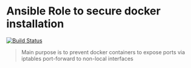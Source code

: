 # Ansible Role to secure docker installation

[![Build Status](https://travis-ci.org/ContinuousSecurityTooling/ansible-role-secure-docker.svg?branch=master)](https://travis-ci.org/ContinuousSecurityTooling/ansible-role-secure-docker)

> Main purpose is to prevent docker containers to expose ports via iptables port-forward to non-local interfaces
